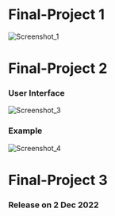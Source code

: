 # Final-Project 1
![Screenshot_1](https://user-images.githubusercontent.com/61130170/198874591-09430451-4605-40ab-ab95-4115c9ff2d9b.png)


# Final-Project 2
### User Interface
![Screenshot_3](https://user-images.githubusercontent.com/61130170/202216037-12555fef-1e45-47bd-929d-78e32f814e6f.png)

### Example
![Screenshot_4](https://user-images.githubusercontent.com/61130170/202216377-3b829f3a-f74d-4377-b108-9074da2c8116.png)


# Final-Project 3
### Release on 2 Dec 2022
